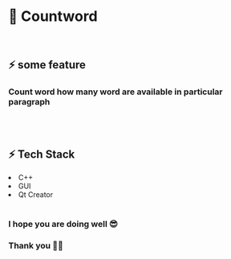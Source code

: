 <h1>🌟 Countword</h1>
<br>
<h2>⚡ some feature</h2>
<h3>Count word how many word are available in particular paragraph</h3>
<br>
<br>
<h2>⚡ Tech Stack</h2>
<li>C++</li>
<li>GUI</li>
<li>Qt Creator</li>

<br>
<h3>I hope you are doing well 😎 </h3>
<h3>Thank you ✌🏻️</h3>

